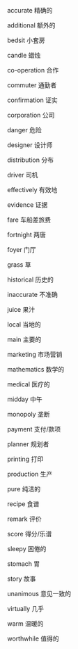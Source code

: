 accurate      精确的

additional    额外的

bedsit        小套房

candle        蜡烛

co-operation  合作

commuter      通勤者

confirmation  证实

corporation   公司

danger        危险

designer      设计师

distribution  分布

driver        司机

effectively   有效地

evidence      证据

fare          车船差旅费

fortnight     两唐

foyer         门厅

grass         草

historical    历史的

inaccurate    不准确

juice         果汁

local         当地的

main          主要的

marketing     市场营销

mathematics   数学的

medical       医疗的

midday        中午

monopoly      垄断

payment       支付/款项

planner       规划者

printing      打印

production    生产

pure          纯洁的

recipe        食谱

remark        评价

score         得分/乐谱

sleepy        困倦的

stomach       胃

story         故事

unanimous     意见一致的

virtually     几乎

warm          温暖的

worthwhile    值得的

